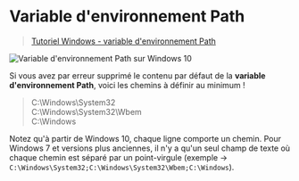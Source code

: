 # Variable d'environnement Path

> [Tutoriel Windows - variable d'environnement Path](https://www.youtube.com/watch?v=M2BWTJXDJXY)

![Variable d'environnement Path sur Windows 10](https://nsa40.casimages.com/img/2020/03/12/200312054148563377.png)

Si vous avez par erreur supprimé le contenu par défaut de la **variable d'environnement Path**, voici les chemins à définir au minimum !

> C:\Windows\System32<br>C:\Windows\System32\Wbem<br>C:\Windows

Notez qu'à partir de Windows 10, chaque ligne comporte un chemin. Pour Windows 7 et versions plus anciennes, il n'y a qu'un seul champ de texte où chaque chemin est séparé par un point-virgule (exemple -> `C:\Windows\System32;C:\Windows\System32\Wbem;C:\Windows`).
